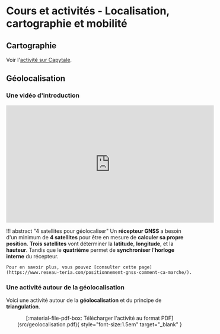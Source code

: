 # Cours et activités - Localisation, cartographie et mobilité

## Cartographie

Voir l'[activité sur Capytale](https://capytale2.ac-paris.fr/web/c/146c-3579090).

## Géolocalisation

### Une vidéo d'introduction

<iframe width="560" height="315" src="https://www.youtube-nocookie.com/embed/iTfNhcC2vBA?si=U2cKS1NbUzQPRGCo" title="YouTube video player" frameborder="0" allow="accelerometer; autoplay; clipboard-write; encrypted-media; gyroscope; picture-in-picture; web-share" referrerpolicy="strict-origin-when-cross-origin" allowfullscreen></iframe>

!!! abstract "4 satellites pour géolocaliser"
    Un **récepteur GNSS** a besoin d'un minimum de **4 satellites** pour être en mesure de **calculer sa propre position**. **Trois satellites** vont déterminer la **latitude**, **longitude**, et la **hauteur**. Tandis que le **quatrième** permet de **synchroniser l'horloge interne** du récepteur.

    Pour en savoir plus, vous pouvez [consulter cette page](https://www.reseau-teria.com/positionnement-gnss-comment-ca-marche/).

### Une activité autour de la géolocalisation

Voici une activité autour de la **géolocalisation** et du principe de **triangulation**.

<center>
[:material-file-pdf-box: Télécharger l'activité au format PDF](src/geolocalisation.pdf){ style="font-size:1.5em" target="_blank" }
</center>